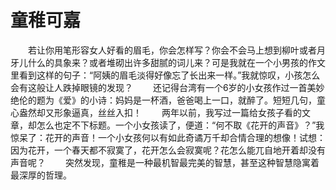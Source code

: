 # 童稚可嘉
　　若让你用笔形容女人好看的眉毛，你会怎样写？你会不会马上想到柳叶或者月牙儿什么的具象来？或者堆砌出许多甜腻的词儿来？可是我就在一个小男孩的作文里看到这样的句子：“阿姨的眉毛淡得好像忘了长出来一样。”我就惊叹，小孩怎么会有这般让人跌掉眼镜的发现？ 
　　还记得台湾有一个6岁的小女孩作过一首美妙绝伦的题为《爱》的小诗：妈妈是一杯酒，爸爸喝上一口，就醉了。短短几句，童心盎然却又形象逼真，丝丝入扣！ 
　　两年以前，我写过一篇给女孩子看的文章，却怎么也定不下标题。一个小女孩读了，便道：“何不取《花开的声音》？”我惊呆了：花开的声音！一个小女孩何以有如此奇谲万千却合情合理的想像！试想：因为花开，一个春天都不寂寞了，花开怎么会寂寞呢？花怎么能兀自地开着却没有声音呢？ 
　　突然发现，童稚是一种最机智最完美的智慧，甚至这种智慧隐寓着最深厚的哲理。
 